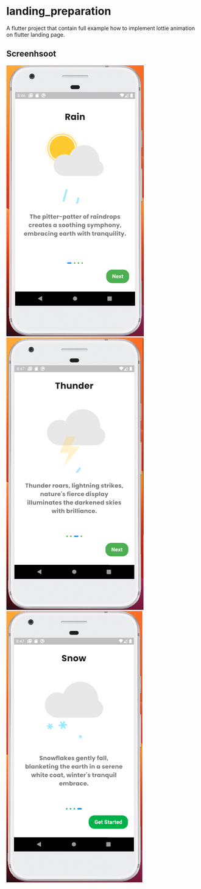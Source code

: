 # landing_preparation

A flutter project that contain full example how to implement lottie animation on flutter landing page.

## Screenhsoot

![First Page](screenshoot/1.png)
![Secound Page](screenshoot/2.png)
![thrid Page](screenshoot/3.png)
